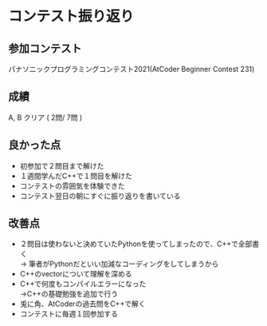 # コンテスト振り返り

## 参加コンテスト
パナソニックプログラミングコンテスト2021(AtCoder Beginner Contest 231)

## 成績
A, B クリア ( 2問/ 7問 )

## 良かった点
- 初参加で２問目まで解けた
- １週間学んだC++で１問目を解けた
- コンテストの雰囲気を体験できた
- コンテスト翌日の朝にすぐに振り返りを書いている

## 改善点
- ２問目は使わないと決めていたPythonを使ってしまったので、C++で全部書く
<br>-> 筆者がPythonだといい加減なコーディングをしてしまうから
- C++のvectorについて理解を深める
- C++で何度もコンパイルエラーになった
  <br>->C++の基礎勉強を追加で行う
- 兎に角、AtCoderの過去問をC++で解く
- コンテストに毎週１回参加する
